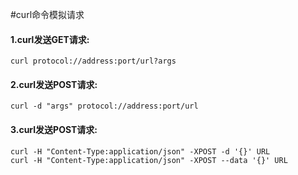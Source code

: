 #curl命令模拟请求
#### 1.curl发送GET请求: 
````shell script
curl protocol://address:port/url?args
````
#### 2.curl发送POST请求: 
````shell script
curl -d "args" protocol://address:port/url
````
#### 3.curl发送POST请求: 
````shell script
curl -H "Content-Type:application/json" -XPOST -d '{}' URL
curl -H "Content-Type:application/json" -XPOST --data '{}' URL
````